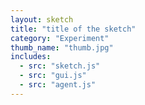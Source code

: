 ```yaml
---
layout: sketch
title: "title of the sketch" 
category: "Experiment" 
thumb_name: "thumb.jpg"
includes:
  - src: "sketch.js"
  - src: "gui.js"
  - src: "agent.js"
---
```


<!-- 

  You can change the title, category and thumb as you like 
  (just make sure the folder contain a jpg for the thumb with the correct name)
  Do not change the first line "layout: sketch"

  If you need to customize this html page:
    1) delete the line "layout: sketch"
    2) copy the content of "/_layouts/sketch.html" below. 
    Make sure to leave one line of space between the markup above and the html code

-->